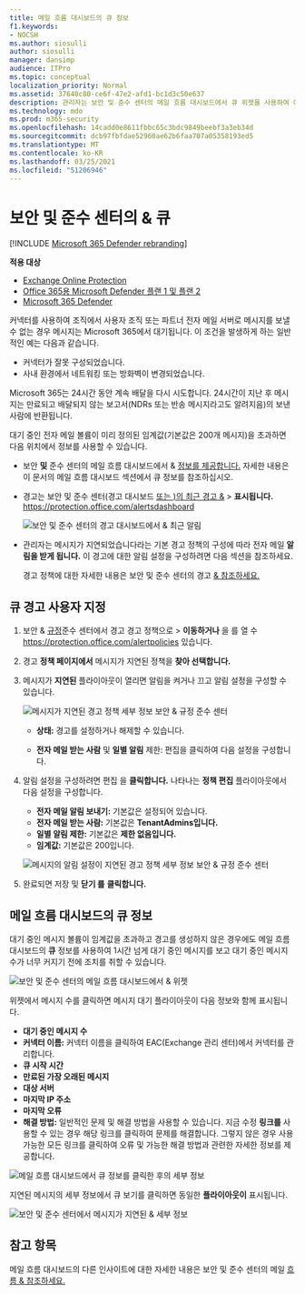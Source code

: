 ```yaml
---
title: 메일 흐름 대시보드의 큐 정보
f1.keywords:
- NOCSH
ms.author: siosulli
author: siosulli
manager: dansimp
audience: ITPro
ms.topic: conceptual
localization_priority: Normal
ms.assetid: 37640c80-ce6f-47e2-afd1-bc1d3c50e637
description: 관리자는 보안 및 준수 센터의 메일 흐름 대시보드에서 큐 위젯을 사용하여 아웃바운드 커넥터를 통해 해당 & 또는 파트너 조직으로의 실패한 메일 흐름을 모니터링하는 방법을 배울 수 있습니다.
ms.technology: mdo
ms.prod: m365-security
ms.openlocfilehash: 14cadd0e8611fbbc65c3bdc9849beebf3a3eb34d
ms.sourcegitcommit: dcb97fbfdae52960ae62b6faa707a05358193ed5
ms.translationtype: MT
ms.contentlocale: ko-KR
ms.lasthandoff: 03/25/2021
ms.locfileid: "51206946"
---
```

# <a name="queues-insight-in-the-security--compliance-center"></a>보안 및 준수 센터의 & 큐

[!INCLUDE [Microsoft 365 Defender rebranding](../includes/microsoft-defender-for-office.md)]

**적용 대상**
- [Exchange Online Protection](exchange-online-protection-overview.md)
- [Office 365용 Microsoft Defender 플랜 1 및 플랜 2](defender-for-office-365.md)
- [Microsoft 365 Defender](../defender/microsoft-365-defender.md)

커넥터를 사용하여 조직에서 사용자 조직 또는 파트너 전자 메일 서버로 메시지를 보낼 수 없는 경우 메시지는 Microsoft 365에서 대기됩니다. 이 조건을 발생하게 하는 일반적인 예는 다음과 같습니다.

- 커넥터가 잘못 구성되었습니다.
- 사내 환경에서 네트워킹 또는 방화벽이 변경되었습니다.

Microsoft 365는 24시간 동안 계속 배달을 다시 시도합니다. 24시간이 지난 후 메시지는 만료되고 배달되지 않는 보고서(NDRs 또는 반송 메시지라고도 알려지음)의 보낸 사람에 반환됩니다.

대기 중인 전자 메일 볼륨이 미리 정의된 임계값(기본값은 200개 메시지)을 초과하면 다음 위치에서 정보를 사용할 수 있습니다.

- 보안 **및** 준수 [](mail-flow-insights-v2.md) 센터의 메일 흐름 대시보드에서 & [정보를 제공합니다.](https://protection.office.com) 자세한 내용은 이 [](#queues-insight-in-the-mail-flow-dashboard) 문서의 메일 흐름 대시보드 섹션에서 큐 정보를 참조하십시오.

- 경고는 보안  및 준수 센터(경고 대시보드 [또는 )의 최근 경고 &](https://protection.office.com)  \> **표시됩니다.** <https://protection.office.com/alertsdashboard>

  ![보안 및 준수 센터의 경고 대시보드에서 & 최근 알림](../../media/mfi-queued-messages-alert.png)

- 관리자는 메시지가 지연되었습니다라는 기본 경고 정책의 구성에 따라 전자 메일 **알림을 받게 됩니다.** 이 경고에 대한 알림 설정을 구성하려면 다음 섹션을 참조하세요.

  경고 정책에 대한 자세한 내용은 보안 및 준수 센터의 경고 [& 참조하세요.](../../compliance/alert-policies.md)

## <a name="customize-queue-alerts"></a>큐 경고 사용자 지정

1. 보안 & [규정](https://protection.office.com)준수 센터에서 경고  경고 정책으로 \> **이동하거나** 을 를 열 수 <https://protection.office.com/alertpolicies> 있습니다.

2. 경고 **정책 페이지에서** 메시지가 지연된 정책을 **찾아 선택합니다.**

3. 메시지가 **지연된** 플라이아웃이 열리면 알림을 켜거나 끄고 알림 설정을 구성할 수 있습니다.

   ![메시지가 지연된 경고 정책 세부 정보 보안 & 규정 준수 센터](../../media/mfi-queued-messages-alert-policy.png)

   - **상태:** 경고를 설정하거나 해제할 수 있습니다.

   - **전자 메일 받는 사람** 및 **일별 알림** 제한: 편집을 클릭하여 다음 설정을 구성합니다. 

4. 알림 설정을 구성하려면 편집 을 **클릭합니다.** 나타나는 **정책 편집** 플라이아웃에서 다음 설정을 구성합니다.

   - **전자 메일 알림 보내기:** 기본값은 설정되어 있습니다.
   - **전자 메일 받는 사람:** 기본값은 **TenantAdmins입니다.**
   - **일별 알림 제한:** 기본값은 **제한 없음입니다.**
   - **임계값:** 기본값은 200입니다.

   ![메시지의 알림 설정이 지연된 경고 정책 세부 정보 보안 & 규정 준수 센터](../../media/mfi-queued-messages-alert-policy-notification-settings.png)

5. 완료되면 저장 및 **닫기 를** **클릭합니다.**

## <a name="queues-insight-in-the-mail-flow-dashboard"></a>메일 흐름 대시보드의 큐 정보

대기 중인 메시지 볼륨이 임계값을 초과하고 경고를 생성하지 않은 경우에도 메일 흐름 대시보드의 **큐** 정보를 사용하여 1시간 넘게 대기 중인 메시지를 보고 대기 중인 메시지 수가 너무 커지기 전에 조치를 취할 수 있습니다. [](mail-flow-insights-v2.md)

![보안 및 준수 센터의 메일 흐름 대시보드에서 & 위젯](../../media/mfi-queues-widget.png)

위젯에서 메시지 수를 클릭하면 메시지 대기  플라이아웃이 다음 정보와 함께 표시됩니다.

- **대기 중인 메시지 수**
- **커넥터 이름:** 커넥터 이름을 클릭하여 EAC(Exchange 관리 센터)에서 커넥터를 관리합니다.
- **큐 시작 시간**
- **만료된 가장 오래된 메시지**
- **대상 서버**
- **마지막 IP 주소**
- **마지막 오류**
- **해결 방법:** 일반적인 문제 및 해결 방법을 사용할 수 있습니다. 지금 수정 **링크를** 사용할 수 있는 경우 해당 링크를 클릭하여 문제를 해결합니다. 그렇지 않은 경우 사용 가능한 모든 링크를 클릭하여 오류 및 가능한 해결 방법과 관련한 자세한 정보를 제공합니다.

![메일 흐름 대시보드에서 큐 정보를 클릭한 후의 세부 정보](../../media/mfi-queues-details.png)

지연된 메시지의 세부 정보에서 큐 보기를 클릭하면 동일한 **플라이아웃이** 표시됩니다. 

![보안 및 준수 센터에서 메시지가 지연된 & 세부 정보](../../media/mfi-queued-messages-alert-details.png)

## <a name="see-also"></a>참고 항목

메일 흐름 대시보드의 다른 인사이트에 대한 자세한 내용은 보안 및 준수 센터의 메일 [흐름 & 참조하세요.](mail-flow-insights-v2.md)
